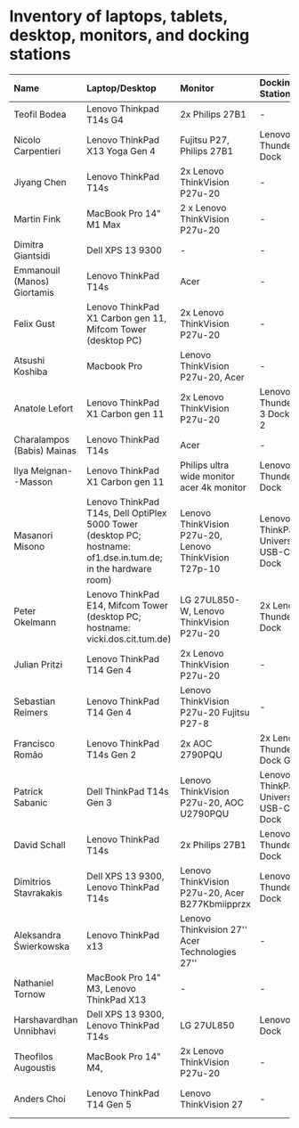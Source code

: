 # Inventory of laptops, tablets, desktop, monitors, and docking stations


| Name                        | Laptop/Desktop                                                                                                 | Monitor                                                | Docking Station                      | Headphones           |
| :-------------------------- | :------------------------------------------------------------------------------------------------------------- | :----------------------------------------------------- | :----------------------------------- | :------------------- |
| Teofil Bodea                | Lenovo Thinkpad T14s G4                                                                                        | 2x Philips 27B1                                        | -                                    | Beyerdynamic MMX 300 |
| Nicolo Carpentieri          | Lenovo ThinkPad X13 Yoga Gen 4                                                                                 | Fujitsu P27, Philips 27B1                              | Lenovo Thunderbolt Dock              | Bose QuietComfort SC |
| Jiyang Chen                 | Lenovo ThinkPad T14s                                                                                           | 2x Lenovo ThinkVision P27u-20                          | -                                    | -                    |
| Martin Fink                 | MacBook Pro 14" M1 Max                                                                                         | 2 x Lenovo ThinkVision P27u-20                         | -                                    | Bose QuietComfort SC |
| Dimitra Giantsidi           | Dell XPS 13 9300                                                                                               | -                                                      | -                                    | -                    |
| Emmanouil (Manos) Giortamis | Lenovo ThinkPad T14s                                                                                           | Acer                                                   | -                                    | Bose QuietComfort SC |
| Felix Gust                  | Lenovo ThinkPad X1 Carbon gen 11, Mifcom Tower (desktop PC)                                                    | 2x Lenovo ThinkVision P27u-20                          | -                                    | Bose QuietComfort SC |
| Atsushi Koshiba             | Macbook Pro                                                                                                    | Lenovo ThinkVision P27u-20, Acer                       | -                                    | Bose QuietComfort SC |
| Anatole Lefort              | Lenovo ThinkPad X1 Carbon gen 11                                                                               | 2x Lenovo ThinkVision P27u-20                          | Lenovo Thunderbolt 3 Dock Gen 2      | Bose QuietComfort SC |
| Charalampos (Babis) Mainas  | Lenovo ThinkPad T14s                                                                                           | Acer                                                   | -                                    | -                    |
| Ilya Meignan--Masson        | Lenovo ThinkPad X1 Carbon gen 11                                                                               | Philips ultra wide monitor acer 4k monitor             | Lenovo Thunderbolt Dock              | Bose QuietComfort SC |
| Masanori Misono             | Lenovo ThinkPad T14s, Dell OptiPlex 5000 Tower (desktop PC; hostname: of1.dse.in.tum.de; in the hardware room) | Lenovo ThinkVision P27u-20, Lenovo ThinkVision T27p-10 | Lenovo ThinkPad Universal USB-C Dock | Bose QuietComfort SC |
| Peter Okelmann              | Lenovo ThinkPad E14, Mifcom Tower (desktop PC; hostname: vicki.dos.cit.tum.de)                                 | LG 27UL850-W, Lenovo ThinkVision P27u-20               | 2x Lenovo Thunderbolt Dock           | Bose QuietComfort SC |
| Julian Pritzi               | Lenovo ThinkPad T14 Gen 4                                                                                      | 2x Lenovo ThinkVision P27u-20                          | -                                    | Bose QuietComfort SC |
| Sebastian Reimers           | Lenovo ThinkPad T14 Gen 4                                                                                      | Lenovo ThinkVision P27u-20   Fujitsu P27-8             | -                                    | Bose QuietComfort SC |
| Francisco Romão             | Lenovo ThinkPad T14s Gen 2                                                                                     | 2x AOC 2790PQU                                         | 2x Lenovo Thunderbolt Dock Gen 2     | Bose QuietComfort SC |
| Patrick Sabanic             | Dell ThinkPad T14s Gen 3                                                                                       | Lenovo ThinkVision P27u-20, AOC U2790PQU               | Lenovo ThinkPad Universal USB-C Dock | Bose QuietComfort SC |
| David Schall                | Lenovo ThinkPad T14s                                                                                           | 2x Philips 27B1                                        | Lenovo Thunderbolt Dock              | Bose QuietComfort SC |
| Dimitrios Stavrakakis       | Dell XPS 13 9300, Lenovo ThinkPad T14s                                                                         | Lenovo ThinkVision P27u-20, Acer B277Kbmiipprzx        | Lenovo Thunderbolt Dock              | Bose QuietComfort SC |
| Aleksandra Świerkowska      | Lenovo ThinkPad x13                                                                                            | Lenovo Thinkvision 27'' Acer Technologies 27''         | -                                    | Bose QuietComfort SC |
| Nathaniel Tornow            | MacBook Pro 14" M3, Lenovo ThinkPad X13                                                                        | -                                                      | -                                    | Bose QuietComfort SC |
| Harshavardhan Unnibhavi     | Dell XPS 13 9300, Lenovo ThinkPad T14s                                                                         | LG 27UL850                                             | Lenovo Dock                          | Bose QuietComfort SC |
| Theofilos Augoustis         | MacBook Pro 14" M4,                                                                                            | 2x Lenovo ThinkVision P27u-20                          | -                                    | Bose QuietComfort SC |
| Anders Choi         | Lenovo ThinkPad T14 Gen 5                                                                                            | Lenovo ThinkVision 27                          | -                                    | Bose QuietComfort SC |
